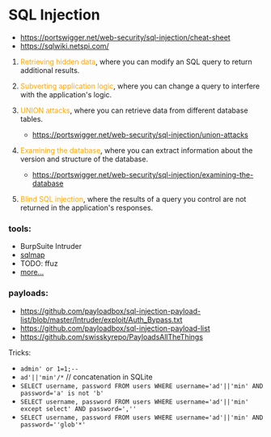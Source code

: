 # SQL Injection

- https://portswigger.net/web-security/sql-injection/cheat-sheet
- https://sqlwiki.netspi.com/

1. <span style="color:orange">Retrieving hidden data</span>, where you can modify an SQL query to return additional results.
2. <span style="color:orange">Subverting application logic</span>, where you can change a query to interfere with the application's logic.
3. <span style="color:orange">UNION attacks</span>, where you can retrieve data from different database tables.

   - https://portswigger.net/web-security/sql-injection/union-attacks

4. <span style="color:orange">Examining the database</span>, where you can extract information about the version and structure of the database.

   - https://portswigger.net/web-security/sql-injection/examining-the-database

5. <span style="color:orange">Blind SQL injection</span>, where the results of a query you control are not returned in the application's responses.

### tools:

- BurpSuite Intruder
- [sqlmap](https://github.com/sqlmapproject/sqlmap)
- TODO: ffuz
- [more...](https://github.com/The-Art-of-Hacking/h4cker/blob/master/web_application_testing/sql-injection-tools.md)

### payloads:

- https://github.com/payloadbox/sql-injection-payload-list/blob/master/Intruder/exploit/Auth_Bypass.txt
- https://github.com/payloadbox/sql-injection-payload-list
- https://github.com/swisskyrepo/PayloadsAllTheThings

Tricks:

- `admin' or 1=1;--`
- `ad'||'min'/*` // concatenation in SQLite
- `SELECT username, password FROM users WHERE username='ad'||'min' AND password='a' is not 'b'`
- `SELECT username, password FROM users WHERE username='ad'||'min' except select' AND password=','' `
- `SELECT username, password FROM users WHERE username='ad'||'min' AND password=''glob'*'`
